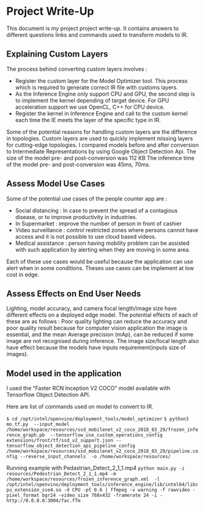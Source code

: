 # Project Write-Up

This document is my project  project write-up. It contains answers to different questions links and commands used to transform models to IR.
 


## Explaining Custom Layers

The process behind converting custom layers involves  :
- Register the custom layer for the Model Optimizer tool. This process which is required to generate correct IR file with customs layers.
- As the Inference Engine only support CPU and GPU, the second step is to implement the kernel depending of target device.
For GPU acceleration support  we use OpenCL, C++ for CPU device.
- Register the kernel in Inference Engine and call to the custom kernel each time the IE meets the layer of the specific type in IR.

Some of the potential reasons for handling custom layers are the difference in topologies.
Custom layers  are used to quickly implement missing layers for cutting-edge topologies.
I compared models before and after conversion to Intermediate Representations by using Google Object Detection Api. 
The size of the model pre- and post-conversion was 112 KB
The inference time of the model pre- and post-conversion was 45ms, 70ms.

## Assess Model Use Cases

Some of the potential use cases of the people counter app are :
- Social distancing : In case to prevent the spread of a contagious disease, or to improve productivity in industries.
- In Supermarket : improve the number of person in front of cashier 
- Video surveillance : control restricted zones where persons cannot have access and it is not possible to use cloud based videos.
- Medical assistance : person having mobility problem can be assisted with such application by alerting when they are moving in some area.  

Each of these use cases would be useful because the application can use alert when in some conditions. 
Theses use cases can be implement at low cost in edge.

## Assess Effects on End User Needs

Lighting, model accuracy, and camera focal length/image size have different effects on a
deployed edge model. The potential effects of each of these are as follows  :
Poor quality lighting can reduce the accuracy and poor quality result because 
for computer vision application the image is essential, and the mean Average precision (mAp), can be reduced if some image are not recognised during inference.
The image size/focal length also have effect because the models have inputs requirement(inputs size of images).

## Model used in the application

I used the “Faster RCN Inception V2 COCO” model available with Tensorflow Object Detection API.

Here are list of commands used on model to convert to IR.

`$ cd /opt/intel/openvino/deployment_tools/model_optimizer`
`$ python3 mo_tf.py  --input_model /home/workspace/resources/ssd_mobilenet_v2_coco_2018_03_29/frozen_inference_graph.pb  --tensorflow_use_custom_operations_config extensions/front/tf/ssd_v2_support.json --tensorflow_object_detection_api_pipeline_config /home/workspace/resources/ssd_mobilenet_v2_coco_2018_03_29/pipeline.config --reverse_input_channels  -o /home/workspace/resources/`


Running example with Pedastrian_Detect_2_1_1.mp4
`python main.py -i resources/Pedestrian_Detect_2_1_1.mp4 -m /home/workspace/resources/frozen_inference_graph.xml  -l /opt/intel/openvino/deployment_tools/inference_engine/lib/intel64/libcpu_extension_sse4.so -d CPU -pt 0.6 | ffmpeg -v warning -f rawvideo -pixel_format bgr24 -video_size 768x432 -framerate 24 -i - http://0.0.0.0:3004/fac.ffm`